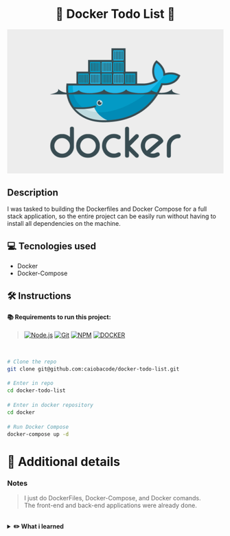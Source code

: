 <h1 align="center">🐳 Docker Todo List 🐳</h1>

<img src='./docker.png'/><br/>

## Description
<p>I was tasked to building the Dockerfiles and Docker Compose for a full stack application, so the entire project can be easily run without having to install all dependencies on the machine.
</p>

## 💻 Tecnologies used
- Docker
- Docker-Compose

## 🛠️ Instructions
#### 📚 Requirements to run this project:
> [![Node.js][Node.js]][Node.js-url]
[![Git][Git]][Git-url]
[![NPM][NPM]][NPM-url]
[![DOCKER][DOCKER]][DOCKER-url]

<br>


```bash
# Clone the repo
git clone git@github.com:caiobacode/docker-todo-list.git

# Enter in repo
cd docker-todo-list

# Enter in docker repository
cd docker

# Run Docker Compose
docker-compose up -d

```

[Node.js]: https://img.shields.io/badge/-Node.js-80BC02?style=for-the-badge&logo=node.js&logoColor=black
[Node.js-url]: https://nodejs.org/en
[Git]: https://img.shields.io/badge/Git-F05033?style=for-the-badge&logo=git&logoColor=white
[Git-url]: https://git-scm.com
[NPM]: https://img.shields.io/badge/NPM-CC3534?style=for-the-badge&logo=npm&logoColor=white
[NPM-url]: https://www.npmjs.com
[DOCKER]: https://img.shields.io/badge/Docker-0db7ed?style=for-the-badge&logo=docker&logoColor=white
[DOCKER-url]: https://www.docker.com

# 🔎 Additional details

### Notes
>I just do DockerFiles, Docker-Compose, and Docker comands.<br/>
>The front-end and back-end applications were already done.

<br>
 <details>
    <summary><strong>✏️ What i learned</strong></summary>

- Use Docker Comands
- How to create a Docker File
- How to create a Docker-Compose for a full-stack Aplication
  
</details>
